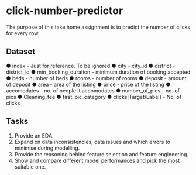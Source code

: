 # click-number-predictor

The purpose of this take home assignment is to predict the number of clicks for every row.

## Dataset

● index - Just for reference. To be ignored
● city - city_id
● district - district_id
● min_booking_duration - minimum duration of booking accepted
● beds - number of beds
● rooms - number of rooms
● deposit - amount of deposit
● area - area of the listing
● price - price of the listing
● accomodates - no. of people it accomodates
● number_of_pics - no. of pics
● Cleaning_fee
● first_pic_category
● clicks[Target/Label] - No. of clicks

## Tasks
1. Provide an EDA.
2. Expand on data inconsistencies, data issues and which errors to minimise during
modelling.
3. Provide the reasoning behind feature selection and feature engineering.
4. Show and compare different model performances and pick the most suitable one.